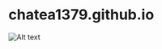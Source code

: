 # chatea1379.github.io
![Alt text]([https://assets.digitalocean.com/articles/alligator/boo.svg](https://github.com/chatea1379/chatea1379.github.io/blob/main/IMG_8001.JPG) "a title")
